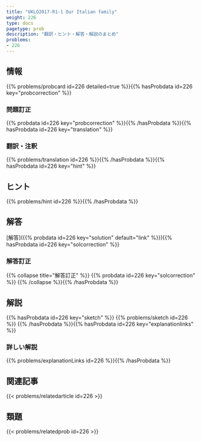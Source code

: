 ```yaml
---
title: "UKLO2017-R1-1 Our Italian family"
weight: 226
type: docs
pagetype: prob
description: "翻訳・ヒント・解答・解説のまとめ"
problems: 
- 226
---
```


## 情報

{{% problems/probcard id=226 detailed=true %}}{{% hasProbdata id=226 key="probcorrection" %}}

### 問題訂正

{{% probdata id=226 key="probcorrection" %}}{{% /hasProbdata %}}{{% hasProbdata id=226 key="translation" %}}

### 翻訳・注釈

{{% problems/translation id=226 %}}{{% /hasProbdata %}}{{% hasProbdata id=226 key="hint" %}}

## ヒント

{{% problems/hint id=226 %}}{{% /hasProbdata %}}

## 解答

[解答]({{% probdata id=226 key="solution" default="link" %}}){{% hasProbdata id=226 key="solcorrection" %}}

### 解答訂正

{{% collapse title="解答訂正" %}}
{{% probdata id=226 key="solcorrection" %}}
{{% /collapse %}}{{% /hasProbdata %}}

## 解説

{{% hasProbdata id=226 key="sketch" %}}
{{% problems/sketch id=226 %}}
{{% /hasProbdata %}}{{% hasProbdata id=226 key="explanationlinks" %}}

### 詳しい解説

{{% problems/explanationLinks id=226 %}}{{% /hasProbdata %}}

## 関連記事

{{< problems/relatedarticle id=226 >}}

## 類題

{{< problems/relatedprob id=226 >}}
